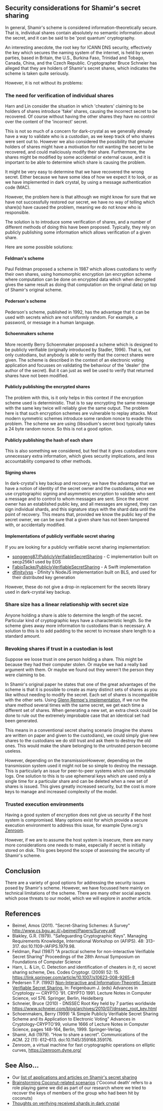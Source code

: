 
## Security considerations for Shamir's secret sharing

In general, Shamir's scheme is considered information-theoretically secure.  That is, individual shares contain absolutely no semantic information about the secret, and it can be said to be 'post quantum' cryptography.

An interesting anecdote, the root key for ICANN DNS security, effectively the key which secures the naming system of the internet, is held by seven parties, based in Britain, the U.S., Burkina Faso, Trinidad and Tobago, Canada, China, and the Czech Republic. Cryptographer Bruce Schneier has alleged that they are holders of Shamir's secret shares, which indicates the scheme is taken quite seriously.

However, it is not without its problems:

### The need for verification of individual shares

Harn and Lin consider the situation in which 'cheaters' claiming to be holders of shares introduce 'fake' shares, causing the incorrect secret to be recovered.  Of course without having the other shares they have no control over the content of the 'incorrect' secret. 

This is not so much of a concern for dark-crystal as we generally already have a way to validate who is a custodian, as we keep track of who shares were sent out to.  However we also considered the possibility that genuine holders of shares might have a motivation for not wanting the secret to be recovered, and could maliciously modify their share.  Furthermore, the shares might be modified by some accidental or external cause, and it is important to be able to determine which share is causing the problem.

It might be very easy to determine that we have recovered the wrong secret.  Either because we have some idea of how we expect it to look, or as we have implemented in dark crystal, by using a message authentication code (MAC).

However, the problem here is that although we might know for sure that we have not successfully restored our secret, we have no way of telling which share(s) have caused the problem, meaning we do not know who is responsible. 

The solution is to introduce some verification of shares, and a number of different methods of doing this have been proposed.  Typically, they rely on publicly publishing some information which allows verification of a given share.

Here are some possible solutions:

#### Feldman's scheme 

Paul Feldman proposed a scheme in 1987 which allows custodians to verify their own shares, using homomorphic encryption (an encryption scheme where computation can be done on encrypted data which when decrypted gives the same result as doing that computation on the original data) on top of Shamir's original scheme.

#### Pederson's scheme

Pederson's scheme, published in 1992, has the advantage that it can be used with secrets which are not uniformly random. For example, a password, or message in a human language. 

#### Schoenmakers scheme

More recently Berry Schoenmaker proposed a scheme which is designed to be publicly verifiable (originally introduced by Stadler, 1996).  That is, not only custodians, but anybody is able to verify that the correct shares were given.  The scheme is described in the context of an electronic voting application and focusses on validating the behaviour of the 'dealer' (the author of the secret).  But it can just as well be used to verify that returned shares have not been modified. 

#### Publicly publishing the encrypted shares  

The problem with this, is it only helps in this context if the encryption scheme used is deterministic.  That is to say encrypting the same message with the same key twice will reliably give the same output.  The problem here is that such encryption schemes are vulnerable to replay attacks.  Most modern symmetric schemes introduce some random nonce to evade this problem. The scheme we are using (libsodium's secret box) typically takes a 24 byte random nonce.  So this is not a good option.

#### Publicly publishing the hash of each share

This is also something we considered, but feel that it gives custodians more unnecessary extra information, which gives security implications, and less accountability compared to other methods.

#### Signing shares

In dark-crystal's key backup and recovery, we have the advantage that we have a notion of identity of the secret owner and the custodians, since we use cryptographic signing and asymmetric encryption to validate who sent a message and to control to whom messages are sent. Since the secret owner has an established public key, and all messages are signed, they can sign individual shards, and this signature stays with the shard data until the point of recovery.  This means that, provided we know the public key of the secret owner, we can be sure that a given share has not been tampered with, or accidentally modified.

#### Implementations of publicly verifiable secret sharing

If you are looking for a publicly verifiable secret sharing implementation:

- [songgeng87/PubliclyVerifiableSecretSharing](https://github.com/songgeng87/PubliclyVerifiableSecretSharing) - C implementation built on secp256k1 used by EOS
- [FabioTacke/PubliclyVerifiableSecretSharing](https://github.com/FabioTacke/PubliclyVerifiableSecretSharing) - A Swift implementation 
- [dfinity/vss](https://github.com/dfinity/vss) - Dfinity's NodeJS implementation built on BLS, and used for their distributed key generation

However, these do not give a drop-in replacement for the secrets library used in dark-crystal key backup. 

### Share size has a linear relationship with secret size

Anyone holding a share is able to determine the length of the secret.  Particular kind of cryptographic keys have a characteristic length.  So the scheme gives away more information to custodians than is necessary.  A solution to this is to add padding to the secret to increase share length to a standard amount.

### Revoking shares if trust in a custodian is lost

Suppose we loose trust in one person holding a share. This might be because they had their computer stolen. Or maybe we had a really bad argument with them. Or maybe we found out they weren't the person they were claiming to be.

In Shamir's original paper he states that one of the great advantages of the scheme is that it is possible to create as many distinct sets of shares as you like without needing to modify the secret. Each set of shares is incompatible with the other sets. Using [Glenn Rempe's implementation](https://github.com/grempe/secrets.js), if we run the share method several times with the same secret, we get each time a different set of shares. When generating a new set, an extra check could be done to rule out the extremely improbable case that an identical set had been generated.

This means in a conventional secret sharing scenario (imagine the shares are written on paper and given to the custodians), we could simply give new shares to the custodians we do still trust and ask them to destroy the old ones. This would make the share belonging to the untrusted person become useless.

However, depending on the transmissionHowever, depending on the transmission system used it might not be so simple to destroy the message. This is particularly an issue for peer-to-peer systems which use immutable logs. One solution to this is to use ephemeral keys which are used only a single time for a particular share and can be deleted when a new set of shares is issued. This gives greatly increased security, but the cost is more keys to manage and increased complexity of the model. 

### Trusted execution environments

Having a good system of encryption does not give us security if the host system is compromised. Many options exist for which provide a secure execution environment to address this issue, for example Dyne.org's [Zenroom](https://zenroom.dyne.org).

However, if we are to assume the host system is insecure, there are many more considerations one needs to make, especially if secret is initially stored on disk. This goes beyond the scope of assessing the security of Shamir's scheme. 

## Conclusion

There are a variety of good options for addressing the security issues posed by Shamir's scheme. However, we have focussed here mainly on technical limitations of the scheme.  There are many other social aspects which pose threats to our model, which we will explore in another article. 

## References

- Beimel, Amos (2011). "Secret-Sharing Schemes: A Survey" http://www.cs.bgu.ac.il/~beimel/Papers/Survey.pdf
- Blakley, G.R. (1979). "Safeguarding Cryptographic Keys". Managing Requirements Knowledge, International Workshop on (AFIPS). 48: 313–317. doi:10.1109-/AFIPS.1979.98.
- Feldman, Paul (1987) "A practical scheme for non-interactive Verifiable Secret Sharing" Proceedings of the 28th Annual Symposium on Foundations of Computer Science
- Harn, L. & Lin, C. Detection and identification of cheaters in (t, n) secret sharing scheme, Des. Codes Cryptogr. (2009) 52: 15. https://link.springer.com/article/10.1007/s10623-008-9265-8
- Pedersen T.P. (1992) [Non-Interactive and Information-Theoretic Secure Verifiable Secret Sharing.](https://link.springer.com/chapter/10.1007%2F3-540-46766-1_9) In: Feigenbaum J. (eds) Advances in Cryptology — CRYPTO ’91. CRYPTO 1991. Lecture Notes in Computer Science, vol 576. Springer, Berlin, Heidelberg 
- Schneier, Bruce (2010) - DNSSEC Root Key held by 7 parties worldwide https://www.schneier.com/blog/archives/2010/07/dnssec_root_key.html
- Schoenmakers, Berry (1999) "A Simple Publicly Verifiable Secret Sharing Scheme and its Application to Electronic Voting" Advances in Cryptology-CRYPTO'99, volume 1666 of Lecture Notes in Computer Science, pages 148-164, Berlin, 1999. Springer-Verlag. 
- Shamir, Adi (1979). "How to share a secret". Communications of the ACM. 22 (11): 612–613. doi:10.1145/359168.359176.
- Zenroom, a virtual machine for fast cryptographic operations on elliptic curves, https://zenroom.dyne.org/

## See Also...

- Our [list of applications and articles on Shamir's secret sharing](https://gitlab.com/dark-crystal/research/-/blob/master/shamirs_secret_sharing_applications.md)
- [Brainstorming Coconut-related scenarios](https://gitlab.com/dark-crystal/research/-/blob/master/coconut_brainstorm.md) ('Coconut death' refers to a role playing game we did as part of our research where we tried to recover the keys of members of the group who had been hit by coconuts)
- [Thoughts on verifying received shards in dark crystal](https://gitlab.com/dark-crystal/research/-/blob/master/verifying_recived_shards.md)
